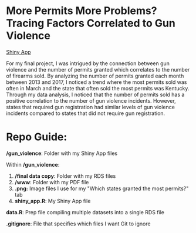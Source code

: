 # More Permits More Problems? Tracing Factors Correlated to Gun Violence

[Shiny App](https://emilyaxelsen.shinyapps.io/gun_violence/)

For my final project, I was intrigued by the connection between gun violence and the number of permits granted which correlates to the number of firearms sold. By analyzing the number of permits granted each month between 2013 and 2017, I noticed a trend where the most permits sold was often in March and the state that often sold the most permits was Kentucky. Through my data analysis, I noticed that the number of permits sold has a positive correlation to the number of gun violence incidents. However, states that required gun registration had similar levels of gun violence incidents compared to states that did not require gun registration. 

# Repo Guide:

**/gun_violence**: Folder with my Shiny App files

Within **/gun_violence**:
   1. **/final data copy**: Folder with my RDS files
   2. **/www**: Folder with my PDF file
   3. **.png:** Image files I use for my "Which states granted the most permits?" tab
   4. **shiny_app.R**: My Shiny App file

**data.R**: Prep file compiling multiple datasets into a single RDS file

**.gitignore**: File that specifies which files I want Git to ignore
